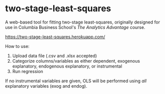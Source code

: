 # two-stage-least-squares

A web-based tool for fitting two-stage least-squares, originally designed for use in Columbia Business School's _The Analytics Advantage_ course.

https://two-stage-least-squares.herokuapp.com/

How to use:
1. Upload data file (.csv and .xlsx accepted)
2. Categorize columns/variables as either dependent, exogenous explanatory, endogenous explanatory, or instrumental
3. Run regression

If no instrumental variables are given, OLS will be performed using _all_ explanatory variables (exog and endog).
